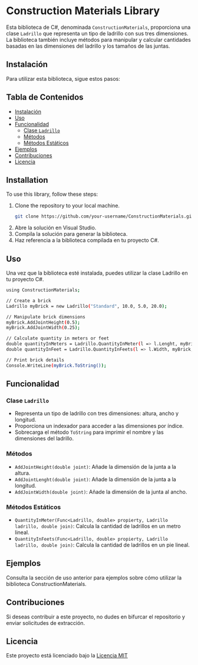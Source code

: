 # Construction Materials Library

Esta biblioteca de C#, denominada `ConstructionMaterials`, proporciona una clase `Ladrillo` que representa un tipo de ladrillo con sus tres dimensiones. La biblioteca también incluye métodos para manipular y calcular cantidades basadas en las dimensiones del ladrillo y los tamaños de las juntas.

## Instalación
Para utilizar esta biblioteca, sigue estos pasos:


## Tabla de Contenidos
- [Instalación](#instalación)
- [Uso](#uso)
- [Funcionalidad](#funcionalidad)
  - [Clase `Ladrillo`](#clase-ladrillo)
  - [Métodos](#métodos)
  - [Métodos Estáticos](#métodos-estáticos)
- [Ejemplos](#ejemplos)
- [Contribuciones](#contribuciones)
- [Licencia](#licencia)

## Installation
To use this library, follow these steps:
1. Clone the repository to your local machine.
   ```bash
   git clone https://github.com/your-username/ConstructionMaterials.git
2. Abre la solución en Visual Studio.
3. Compila la solución para generar la biblioteca.
4. Haz referencia a la biblioteca compilada en tu proyecto C#.

## Uso
Una vez que la biblioteca esté instalada, puedes utilizar la clase Ladrillo en tu proyecto C#.
   ```bash
   using ConstructionMaterials;

   // Create a brick
   Ladrillo myBrick = new Ladrillo("Standard", 10.0, 5.0, 20.0);

   // Manipulate brick dimensions
   myBrick.AddJointHeight(0.5);
   myBrick.AddJointWidth(0.25);

   // Calculate quantity in meters or feet
   double quantityInMeters = Ladrillo.QuantityInMeter(l => l.Lenght, myBrick, 0.1);
   double quantityInFeet = Ladrillo.QuantityInFeets(l => l.Width, myBrick, 0.05);

   // Print brick details
   Console.WriteLine(myBrick.ToString());
   ```

## Funcionalidad

### Clase `Ladrillo`
- Representa un tipo de ladrillo con tres dimensiones: altura, ancho y longitud.
- Proporciona un indexador para acceder a las dimensiones por índice.
- Sobrecarga el método `ToString` para imprimir el nombre y las dimensiones del ladrillo.

### Métodos
- `AddJointHeight(double joint)`: Añade la dimensión de la junta a la altura.
- `AddJointLenght(double joint)`: Añade la dimensión de la junta a la longitud.
- `AddJointWidth(double joint)`: Añade la dimensión de la junta al ancho.

### Métodos Estáticos
- `QuantityInMeter(Func<Ladrillo, double> propierty, Ladrillo ladrillo, double join)`: Calcula la cantidad de ladrillos en un metro lineal.
- `QuantityInFeets(Func<Ladrillo, double> propierty, Ladrillo ladrillo, double join)`: Calcula la cantidad de ladrillos en un pie lineal.

## Ejemplos

Consulta la sección de uso anterior para ejemplos sobre cómo utilizar la biblioteca ConstructionMaterials.

## Contribuciones

Si deseas contribuir a este proyecto, no dudes en bifurcar el repositorio y enviar solicitudes de extracción.

## Licencia

Este proyecto está licenciado bajo la [Licencia MIT]([LICENSE.md](https://choosealicense.com/licenses/mit/)https://choosealicense.com/licenses/mit/)








